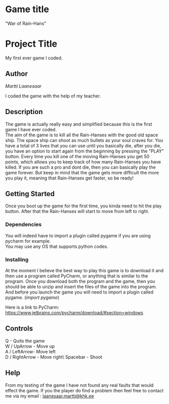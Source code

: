 # Game title

"War of Rain-Hans"

# Project Title

My first ever game I coded.

## Author

*Martti Laanesaar*

I coded the game with the help of my teacher.

## Description

The game is actually really easy and simplified because this is the first game I have ever coded.\
The aim of the game is to kill all the Rain-Hanses with the good old space ship. The space ship can shoot as much bullets as your soul craves for. You have a total of 3 lives that you can use until you basically die, after you die, you have an option to start again from the beginning by pressing the "PLAY" button. 
Every time you kill one of the moving Rain-Hanses you get 50 points, which allows you to keep track of how many Rain-Hanses you have killed. If you are such a pro and dont die, then you can basically play the game forever. But keep in mind that the game gets more difficult the more you play it, meaning that Rain-Hanses get faster, so be ready!

## Getting Started

Once you boot up the game for the first time, you kinda need to hit the play button. After that the Rain-Hanses will start to move from left to right.

### Dependencies

You will indeed have to import a plugin called pygame if you are using pycharm for example.\
You may use any OS that supports python codes.

### Installing

At the moment I believe the best way to play this game is to download it and then use a program called PyCharm, or anything that is similar to the program. Once you download both the program and the game, then you should be able to unzip and insert the files of the game into the program. And before you launch the game you will need to import a plugin called pygame. (*import pygame*)

Here is a link to PyCharm:
https://www.jetbrains.com/pycharm/download/#section=windows

## Controls

Q - Quits the game\
W / UpArrow - Move up\
A / LeftArrow- Move left\
D / RightArrow - Move right\ 
Spacebar - Shoot

## Help

From my testing of the game I have not found any real faults that would effect the game. If you the player do find a problem then feel free to contact me via my email : 
laanesaar.martti@khk.ee
